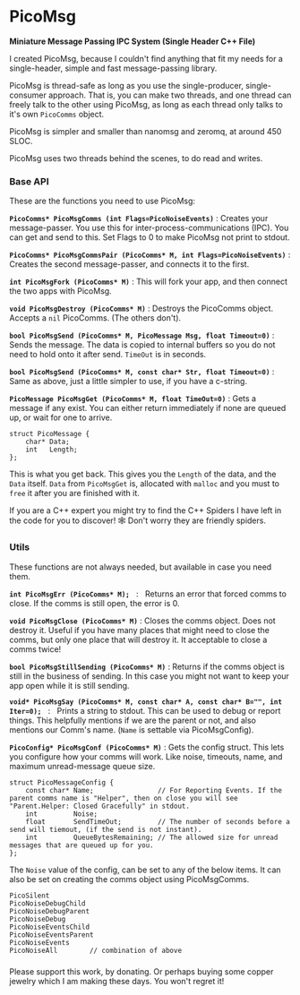 # PicoMsg
**Miniature Message Passing IPC System (Single Header C++ File)**

I created PicoMsg, because I couldn't find anything that fit my needs for a single-header, simple and fast message-passing library.

PicoMsg is thread-safe as long as you use the single-producer, single-consumer approach. That is, you can make two threads, and one thread can freely talk to the other using PicoMsg, as long as each thread only talks to it's own `PicoComms` object.

PicoMsg is simpler and smaller than nanomsg and zeromq, at around 450 SLOC.

PicoMsg uses two threads behind the scenes, to do read and writes. 


### Base API

These are the functions you need to use PicoMsg:

**`PicoComms* PicoMsgComms (int Flags=PicoNoiseEvents)`**   :   Creates your message-passer. You use this for inter-process-communications (IPC). You can get and send to this. Set Flags to 0 to make PicoMsg not print to stdout.

**`PicoComms* PicoMsgCommsPair (PicoComms* M, int Flags=PicoNoiseEvents)`**   :   Creates the second message-passer, and connects it to the first.

**`int PicoMsgFork (PicoComms* M)`**   :   This will fork your app, and then connect the two apps with PicoMsg.

**`void PicoMsgDestroy (PicoComms* M)`**   :   Destroys the PicoComms object. Accepts a `nil` PicoComms. (The others don't).

**`bool PicoMsgSend (PicoComms* M, PicoMessage Msg, float Timeout=0)`**   :   Sends the message. The data is copied to internal buffers so you do not need to hold onto it after send. `TimeOut` is in seconds.
                                                                                                                                                
**`bool PicoMsgSend (PicoComms* M, const char* Str, float Timeout=0)`**   :   Same as above, just a little simpler to use, if you have a c-string.

**`PicoMessage PicoMsgGet (PicoComms* M, float TimeOut=0)`**   :   Gets a message if any exist. You can either return immediately if none are queued up, or wait for one to arrive.

    struct PicoMessage {
        char* Data;
        int   Length;
    };

This is what you get back. This gives you the `Length` of the data, and the `Data` itself. `Data` from `PicoMsgGet` is, allocated with `malloc` and you must to `free` it after you are finished with it.

If you are a C++ expert you might try to find the C++ Spiders I have left in the code for you to discover! 🕸️ Don't worry they are friendly spiders.


### Utils

These functions are not always needed, but available in case you need them.

**`int PicoMsgErr (PicoComms* M);`**   :   Returns an error that forced comms to close. If the comms is still open, the error is 0.

**`void PicoMsgClose (PicoComms* M)`**   :   Closes the comms object. Does not destroy it. Useful if you have many places that might need to close the comms, but only one place that will destroy it. It acceptable to close a comms twice!

**`bool PicoMsgStillSending (PicoComms* M)`**   :   Returns if the comms object is still in the business of sending. In this case you might not want to keep your app open while it is still sending.
    
**`void* PicoMsgSay (PicoComms* M, const char* A, const char* B="", int Iter=0);`**   :   Prints a string to stdout. This can be used to debug or report things. This helpfully mentions if we are the parent or not, and also mentions our Comm's name. (`Name` is settable via PicoMsgConfig).
    
**`PicoConfig* PicoMsgConf (PicoComms* M)`**    :   Gets the config struct. This lets you configure how your comms will work. Like noise, timeouts, name, and maximum unread-message queue size.

    struct PicoMessageConfig {
        const char* Name;                // For Reporting Events. If the parent comms name is "Helper", then on close you will see "Parent.Helper: Closed Gracefully" in stdout.
        int         Noise;
        float       SendTimeOut;         // The number of seconds before a send will tiemout, (if the send is not instant).
        int         QueueBytesRemaining; // The allowed size for unread messages that are queued up for you.
    };

The `Noise` value of the config, can be set to any of the below items. It can also be set on creating the comms object using PicoMsgComms.

    PicoSilent
    PicoNoiseDebugChild	
    PicoNoiseDebugParent
    PicoNoiseDebug
    PicoNoiseEventsChild
    PicoNoiseEventsParent
    PicoNoiseEvents
    PicoNoiseAll        // combination of above
    

###

Please support this work, by donating. Or perhaps buying some copper jewelry which I am making these days. You won't regret it!


